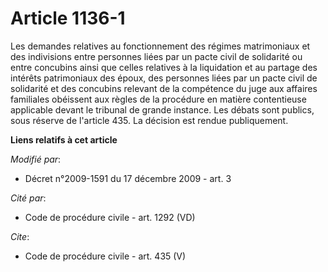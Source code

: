 # Article 1136-1

Les demandes relatives au fonctionnement des régimes matrimoniaux et des indivisions entre personnes liées par un pacte civil
de solidarité ou entre concubins ainsi que celles relatives à la liquidation et au partage des intérêts patrimoniaux des
époux, des personnes liées par un pacte civil de solidarité et des concubins relevant de la compétence du juge aux affaires
familiales obéissent aux règles de la procédure en matière contentieuse applicable devant le tribunal de grande instance. Les
débats sont publics, sous réserve de l'article 435. La décision est rendue publiquement.

**Liens relatifs à cet article**

_Modifié par_:

  - Décret n°2009-1591 du 17 décembre 2009 - art. 3

_Cité par_:

  - Code de procédure civile - art. 1292 (VD)

_Cite_:

  - Code de procédure civile - art. 435 (V)
